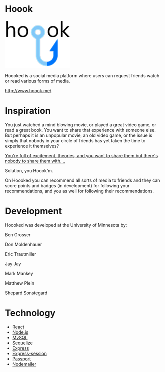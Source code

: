 # Hoook

![Hoooked Logo](https://raw.githubusercontent.com/Team-Chocolate-Chip-Cookies/Hoooked/master/client/src/images/logo2.png)

Hoooked is a social media platform where users can request friends watch or read various forms of media.   

http://www.hoook.me/

# Inspiration

You just watched a mind blowing movie, or played a great video game, or read a great book.   You want to share that experience with someone else.   But perhaps it is an unpopular movie, an old video game, or the issue is simply that nobody in your circle of friends has yet taken the time to experience it themselves?

[You're full of excitement, theories, and you want to share them but there's nobody to share them with....](https://www.youtube.com/watch?v=VSAALRWehGA)

Solution, you Hoook'm.   

On Hoooked you can recommend all sorts of media to friends and they can score points and badges (in development) for following your recommendations, and you as well for following their recommendations.



# Development

Hoooked was developed at the University of Minnesota by:

Ben Grosser

Don Moldenhauer

Eric Trautmiller

Jay Jay

Mark Mankey

Matthew Plein

Shepard Sonstegard

# Technology

- [React](https://reactjs.org/)
- [Node.js](https://nodejs.org/en/)
- [MySQL](https://www.mysql.com/)
- [Sequelize](http://docs.sequelizejs.com/)
- [Express](https://expressjs.com/)
- [Express-session](https://www.npmjs.com/package/express-session)
- [Passport](http://www.passportjs.org)
- [Nodemailer](https://nodemailer.com/about/)

